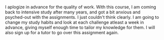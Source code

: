 I aplogize in advance for the quality of work. With this course, I am coming back to intensive study after many years, and got a bit anxious and psyched-out with the assignments. I just couldn't think clearly.
I am going to change my study habits and look at each challenge atleast a week in advance, giving myself enough time to tailor my knowledge for them.
I will also sign up for a tutor to go over this assignment again.
